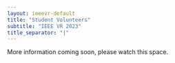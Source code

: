 ```yaml
---
layout: ieeevr-default
title: "Student Volunteers"
subtitle: "IEEE VR 2023"
title_separator: "|"
---
```


<div>
    <p>
        More information coming soon, please watch this space.
    </p>
    <!--
    <h1 id="cfp-journal"> Call for Student Volunteers </h1>
    <p>
        <strong style="color: black">IEEE VR 2021: the 28th IEEE Conference on Virtual Reality and 3D User Interfaces March 27-April 3, 2021, Virtual</strong>
        <br />
        <a href="http://ieeevr.org/2021/">http://ieeevr.org/2021/</a>
    </p>

    <h2 id="important-dates"> Important Dates </h2>
    <ul>
        <li><b>February 4, 2021:</b> Open student volunteer applications</li>
    </ul>
    <p><strong style="color: black">Early Applications</strong></p>
    <ul>
        <li><b>February 15, 2021:</b> Close early student volunteer applications</li>
        <li><b>February 22, 2021:</b> Student volunteer notification of acceptance</li>
    </ul>
    <p><strong style="color: black">Regular Applications</strong></p>
    <ul>
        <li><b>March 1, 2021:</b> Close student volunteer applications</li>
        <li><b>March 8, 2021:</b> Student volunteer notification of acceptance</li>
    </ul>

    <p>
        Dedicated and enthusiastic student volunteers (SVs) are crucial for the organization of a successful conference. Serving as a student volunteer is also a great chance to meet and interact with scientists from the field of Virtual Reality. Early applications will consider SVs that will mostly have pre-conference tasks, while regular applications will focus on tasks required during the conference. Early applications will also be considered for the regular deadline.
    </p>
    <p>
        We look forward to receiving your application for IEEE VR 2021!
    </p>

    <h2 id="benefits"> Benefits </h2>
    <p>
        This year, IEEE VR will take place as a <b>virtual conference</b>, for this reason, SVs will have particular tasks, a more prominent role and the opportunities to be much more involved with the conference attendees. Besides the stimulating experience, SVs will receive an excellent package of benefits that includes: free registration, 1 year IEEE Student membership and an exclusive organizing team shirt.
    </p>

    <h2 id="expectations"> Expectations</h2>
    <p>
        You must be willing to work about <strong>15 to 20 hours</strong> during the conference. Furthermore, you must be available for SV orientation before the conference begins. Your SV duties will include: working the virtual registration desk, providing assistance to speakers and attendees, video and streaming support, and more. If you cannot commit yourself to this time frame and this amount of work, then please do not take away a slot from another willing student.
    </p>

    <h2 id="eligibility"> Eligibility</h2>
    <p>
        All full-time undergraduate and graduate students interested in Virtual Reality are eligible. We will give priority to those SVs with an accepted paper/poster presentation. In addition, we will consider video conferencing experience, geographic distance from the conference, as well as diversity in the area of research.
    </p>
    
    <h2 id="application">Application</h2>
    <p>
        Applications will be done through this form:<br/>
        <a href="https://forms.gle/iWzhUu8n1SD4AQjJA" target="_blank">https://forms.gle/iWzhUu8n1SD4AQjJA </a>
    </p>

    <h2 id="contacts"> Contacts </h2>
    <p>
        For more information, please contact the Student Volunteer Chairs: 
    </p>
    <ul>
        <li>Courtney Hutton - University of Minnesota </li>
        <li>Inês Santos Silva -  University of Lisbon</li>
        <li>Soraia F. Paulo - University of Lisbon</li>
        <li style="list-style: none;">The SV chairs can be reached via email at studentvolunteers2021 [at] ieeevr.org. </li>
    </ul>

    <div class="notice--info" style="background-color: $theme-yellow ! important; color: $theme-text ! important;">
        <b class="notice--text" style="background-color: $theme-yellow ! important; color: $theme-text ! important;">Do not miss the opportunity to join our team!</b>
    </div>
    -->

</div>
